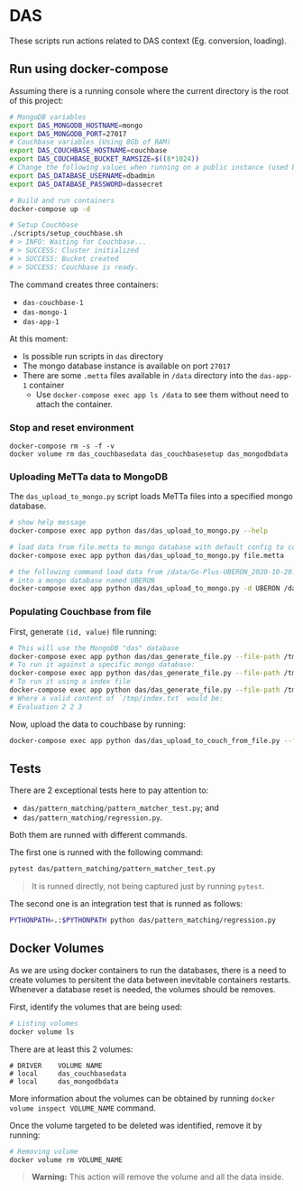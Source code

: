 DAS
===

These scripts run actions related to DAS context (Eg. conversion, loading).

## Run using docker-compose

Assuming there is a running console where the current directory is the root of this project:

```sh
# MongoDB variables
export DAS_MONGODB_HOSTNAME=mongo
export DAS_MONGODB_PORT=27017
# Couchbase variables (Using 8Gb of RAM)
export DAS_COUCHBASE_HOSTNAME=couchbase
export DAS_COUCHBASE_BUCKET_RAMSIZE=$((8*1024))
# Change the following values when running on a public instance (used by MongoDB and Couchbase)
export DAS_DATABASE_USERNAME=dbadmin
export DAS_DATABASE_PASSWORD=dassecret

# Build and run containers
docker-compose up -d

# Setup Couchbase
./scripts/setup_couchbase.sh
# > INFO: Waiting for Couchbase...
# > SUCCESS: Cluster initialized
# > SUCCESS: Bucket created
# > SUCCESS: Couchbase is ready.
```

The command creates three containers:

- `das-couchbase-1`
- `das-mongo-1`
- `das-app-1`

At this moment:

- Is possible run scripts in `das` directory
- The mongo database instance is available on port `27017`
- There are some `.metta` files available in `/data` directory into the `das-app-1` container
    - Use `docker-compose exec app ls /data` to see them without need to attach the container.

### Stop and reset environment

```
docker-compose rm -s -f -v
docker volume rm das_couchbasedata das_couchbasesetup das_mongodbdata
```

### Uploading MeTTa data to MongoDB

The `das_upload_to_mongo.py` script loads MeTTa files into a specified mongo database.

```sh
# show help message
docker-compose exec app python das/das_upload_to_mongo.py --help

# load data from file.metta to mongo database with default config to connection
docker-compose exec app python das/das_upload_to_mongo.py file.metta

# the following command load data from /data/Go-Plus-UBERON_2020-10-20.metta file
# into a mongo database named UBERON
docker-compose exec app python das/das_upload_to_mongo.py -d UBERON /data/Go-Plus-UBERON_2020-10-20.metta
```

### Populating Couchbase from file

First, generate `(id, value)` file running:

```sh
# This will use the MongoDB "das" database
docker-compose exec app python das/das_generate_file.py --file-path /tmp/all_pairs.txt
# To run it against a specific mongo database:
docker-compose exec app python das/das_generate_file.py --file-path /tmp/all_pairs.txt -d UBERON
# To run it using a index file
docker-compose exec app python das/das_generate_file.py --file-path /tmp/all_pairs.txt --index-path /tmp/index.txt
# Where a valid content of `/tmp/index.txt` would be:
# Evaluation 2 2 3
```

Now, upload the data to couchbase by running:

```sh
docker-compose exec app python das/das_upload_to_couch_from_file.py --file-path /tmp/all_pairs.txt
```

## Tests

There are 2 exceptional tests here to pay attention to:

- `das/pattern_matching/pattern_matcher_test.py`; and
- `das/pattern_matching/regression.py`.

Both them are runned with different commands.

The first one is runned with the following command:
```bash
pytest das/pattern_matching/pattern_matcher_test.py
```
> It is runned directly, not being captured just by running `pytest`.

The second one is an integration test that is runned as follows:
```bash
PYTHONPATH=.:$PYTHONPATH python das/pattern_matching/regression.py
```

## Docker Volumes

As we are using docker containers to run the databases, there is a need to create volumes to persitent the data between inevitable containers restarts.  
Whenever a database reset is needed, the volumes should be removes.

First, identify the volumes that are being used:
```bash
# Listing volumes
docker volume ls
```

There are at least this 2 volumes:
```
# DRIVER    VOLUME NAME
# local     das_couchbasedata
# local     das_mongodbdata
```

More information about the volumes can be obtained by running `docker volume inspect VOLUME_NAME` command.

Once the volume targeted to be deleted was identified, remove it by running:

```bash
# Removing volume
docker volume rm VOLUME_NAME
```

> **Warning:** This action will remove the volume and all the data inside.
